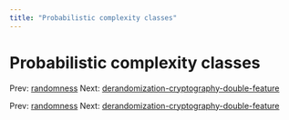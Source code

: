 ```yaml
---
title: "Probabilistic complexity classes"
---
```


# Probabilistic complexity classes

Prev: [randomness](randomness.md)
Next: [derandomization-cryptography-double-feature](derandomization-cryptography-double-feature.md)

Prev: [randomness](randomness.md)
Next: [derandomization-cryptography-double-feature](derandomization-cryptography-double-feature.md)

